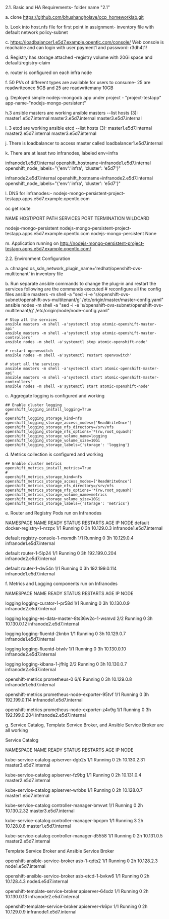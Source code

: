 2.1. Basic and HA Requirements- folder name "2.1"

a. clone https://github.com/bhushangholave/ocp_homeworklab.git

b. Look into host.nfs file for first point in assignment- inventory file with default network policy-subnet

c. https://loadbalancer1.e5d7.example.opentlc.com/console/ 
   Web console is reachable and can login with
 user payment1 and password: r3dh4t1!
 
d. Registry has storage attached -registry volume with 20Gi space and default/registry-claim

e. router is configured on each infra node

f. 50 PVs of different types are available for users to consume- 25 are readwriteonce 5GB and 25 are readwritemany 10GB

g. Deployed simple nodejs-mongodb app under project - "project-testapp"
  app-name-"nodejs-mongo-persistent"
  
h.3 ansible masters are working 
  ansible masters --list
  hosts (3):
    master1.e5d7.internal
    master2.e5d7.internal
    master3.e5d7.internal
    
i. 3 etcd are working 
ansible etcd --list
  hosts (3):
    master1.e5d7.internal
    master2.e5d7.internal
    master3.e5d7.internal
    
j. There is loadbalancer to access master called loadbalancer1.e5d7.internal

k. There are at least two infranodes, labeled env=infra

infranode1.e5d7.internal openshift_hostname=infranode1.e5d7.internal  openshift_node_labels="{'env':'infra', 'cluster': 'e5d7'}"

infranode2.e5d7.internal openshift_hostname=infranode2.e5d7.internal  openshift_node_labels="{'env':'infra', 'cluster': 'e5d7'}"

l. DNS for infranodes:- nodejs-mongo-persistent-project-testapp.apps.e5d7.example.opentlc.com

oc get route

NAME                      HOST/PORT                                                               PATH      SERVICES                  PORT      TERMINATION   WILDCARD

nodejs-mongo-persistent   nodejs-mongo-persistent-project-testapp.apps.e5d7.example.opentlc.com             nodejs-mongo-persistent   <all>                   None

m. Application running on http://nodejs-mongo-persistent-project-testapp.apps.e5d7.example.opentlc.com/

2.2. Environment Configuration

a. chnaged os_sdn_network_plugin_name='redhat/openshift-ovs-multitenant' in inventory file

b. Run separate ansible commands to change the plug-in and restart the services
 	following are the commands executed
	# reconfigure all the config files
	ansible masters -m shell -a "sed -i -e 's/openshift-ovs-subnet/openshift-ovs-multitenant/g' /etc/origin/master/master-config.yaml"
	ansible nodes -m shell -a "sed -i -e 's/openshift-ovs-subnet/openshift-ovs-multitenant/g' /etc/origin/node/node-config.yaml"

	# Stop all the services
	ansible masters -m shell -a'systemctl stop atomic-openshift-master-api'
	ansible masters -m shell -a'systemctl stop atomic-openshift-master-controllers'
	ansible nodes -m shell -a'systemctl stop atomic-openshift-node'

	# restart openvswitch
	ansible nodes -m shell -a'systemctl restart openvswitch'

	# start all the services
	ansible masters -m shell -a'systemctl start atomic-openshift-master-api'
	ansible masters -m shell -a'systemctl start atomic-openshift-master-controllers'
	ansible nodes -m shell -a'systemctl start atomic-openshift-node'
	
c. Aggregate logging is configured and working

	## Enable cluster logging
	openshift_logging_install_logging=True
	#
	openshift_logging_storage_kind=nfs
	openshift_logging_storage_access_modes=['ReadWriteOnce']
	openshift_logging_storage_nfs_directory=/srv/nfs
	openshift_logging_storage_nfs_options='*(rw,root_squash)'
	openshift_logging_storage_volume_name=logging
	openshift_logging_storage_volume_size=10Gi
	openshift_logging_storage_labels={'storage': 'logging'}
	
d. Metrics collection is configured and working

	## Enable cluster metrics
	openshift_metrics_install_metrics=True
	#
	openshift_metrics_storage_kind=nfs
	openshift_metrics_storage_access_modes=['ReadWriteOnce']
	openshift_metrics_storage_nfs_directory=/srv/nfs
	openshift_metrics_storage_nfs_options='*(rw,root_squash)'
	openshift_metrics_storage_volume_name=metrics
	openshift_metrics_storage_volume_size=10Gi
	openshift_metrics_storage_labels={'storage': 'metrics'}
	
e. Router and Registry Pods run on Infranodes

NAMESPACE                           NAME                                      READY     STATUS      RESTARTS   AGE       IP              NODE
default                             docker-registry-1-nrzpx                   1/1       Running     0          3h        10.129.0.3      infranode1.e5d7.internal

default                             registry-console-1-mxmdh                  1/1       Running     0          3h        10.129.0.4      infranode1.e5d7.internal

default                             router-1-5lp24                            1/1       Running     0          3h        192.199.0.204   infranode2.e5d7.internal

default                             router-1-dw54n                            1/1       Running     0          3h        192.199.0.114   infranode1.e5d7.internal

f. Metrics and Logging components run on Infranodes

NAMESPACE                           NAME                                      READY     STATUS      RESTARTS   AGE       IP              NODE

logging                             logging-curator-1-pr58d                   1/1       Running     0          3h        10.130.0.9      infranode2.e5d7.internal

logging                             logging-es-data-master-8ts36w2o-1-wsmvd   2/2       Running     0          3h        10.130.0.12     infranode2.e5d7.internal

logging                             logging-fluentd-2knbn                     1/1       Running     0          3h        10.129.0.7      infranode1.e5d7.internal

logging                             logging-fluentd-btwlv                     1/1       Running     0          3h        10.130.0.10     infranode2.e5d7.internal

logging                             logging-kibana-1-jfhlg                    2/2       Running     0          3h        10.130.0.7      infranode2.e5d7.internal

openshift-metrics                   prometheus-0                              6/6       Running     0          3h        10.129.0.8      infranode1.e5d7.internal

openshift-metrics                   prometheus-node-exporter-95tvf            1/1       Running     0          3h        192.199.0.114   infranode1.e5d7.internal

openshift-metrics                   prometheus-node-exporter-z4v9g            1/1       Running     0          3h        192.199.0.204   infranode2.e5d7.internal

g. Service Catalog, Template Service Broker, and Ansible Service Broker are all working

Service Catalog

NAMESPACE                           NAME                                      READY     STATUS      RESTARTS   AGE       IP              NODE

kube-service-catalog                apiserver-dgb2s                           1/1       Running     0          2h        10.130.2.31     master3.e5d7.internal

kube-service-catalog                apiserver-fz9bg                           1/1       Running     0          2h        10.131.0.4      master2.e5d7.internal

kube-service-catalog                apiserver-wrbbs                           1/1       Running     0          2h        10.128.0.7      master1.e5d7.internal

kube-service-catalog                controller-manager-bmvwt                  1/1       Running     0          2h        10.130.2.32     master3.e5d7.internal

kube-service-catalog                controller-manager-bpcpm                  1/1       Running     3          2h        10.128.0.8      master1.e5d7.internal

kube-service-catalog                controller-manager-d5558                  1/1       Running     0          2h        10.131.0.5      master2.e5d7.internal

Template Service Broker and Ansible Service Broker

openshift-ansible-service-broker    asb-1-qdts2                               1/1       Running     0          2h        10.128.2.3      node1.e5d7.internal

openshift-ansible-service-broker    asb-etcd-1-bvkw6                          1/1       Running     0          2h        10.128.4.3      node4.e5d7.internal

openshift-template-service-broker   apiserver-64xdz                           1/1       Running     0          2h        10.130.0.13     infranode2.e5d7.internal

openshift-template-service-broker   apiserver-rk6pv                           1/1       Running     0          2h        10.129.0.9      infranode1.e5d7.internal





